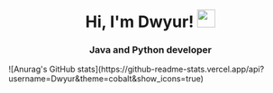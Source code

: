 <h1 align="center">Hi, I'm Dwyur!</a> 
<img src="https://github.com/blackcater/blackcater/raw/main/images/Hi.gif" height="32"/></h1>
<h3 align="center">Java and Python developer</h3>
![Anurag's GitHub stats](https://github-readme-stats.vercel.app/api?username=Dwyur&theme=cobalt&show_icons=true)
<!---
Dwyur/Dwyur is a ✨ special ✨ repository because its `README.md` (this file) appears on your GitHub profile.
You can click the Preview link to take a look at your changes.
--->
